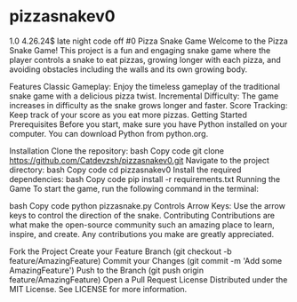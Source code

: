 # pizzasnakev0
1.0 4.26.24$  late night code off #0
Pizza Snake Game
Welcome to the Pizza Snake Game! This project is a fun and engaging snake game where the player controls a snake to eat pizzas, growing longer with each pizza, and avoiding obstacles including the walls and its own growing body.

Features
Classic Gameplay: Enjoy the timeless gameplay of the traditional snake game with a delicious pizza twist.
Incremental Difficulty: The game increases in difficulty as the snake grows longer and faster.
Score Tracking: Keep track of your score as you eat more pizzas.
Getting Started
Prerequisites
Before you start, make sure you have Python installed on your computer. You can download Python from python.org.

Installation
Clone the repository:
bash
Copy code
git clone https://github.com/Catdevzsh/pizzasnakev0.git
Navigate to the project directory:
bash
Copy code
cd pizzasnakev0
Install the required dependencies:
bash
Copy code
pip install -r requirements.txt
Running the Game
To start the game, run the following command in the terminal:

bash
Copy code
python pizzasnake.py
Controls
Arrow Keys: Use the arrow keys to control the direction of the snake.
Contributing
Contributions are what make the open-source community such an amazing place to learn, inspire, and create. Any contributions you make are greatly appreciated.

Fork the Project
Create your Feature Branch (git checkout -b feature/AmazingFeature)
Commit your Changes (git commit -m 'Add some AmazingFeature')
Push to the Branch (git push origin feature/AmazingFeature)
Open a Pull Request
License
Distributed under the MIT License. See LICENSE for more information.

